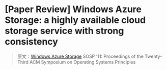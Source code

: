 # [Paper Review] Windows Azure Storage: a highly available cloud storage service with strong consistency

> 原文：[Windows Azure Storage](https://dl.acm.org/doi/abs/10.1145/2043556.2043571) SOSP '11: Proceedings of the Twenty-Third ACM Symposium on Operating Systems Principles

